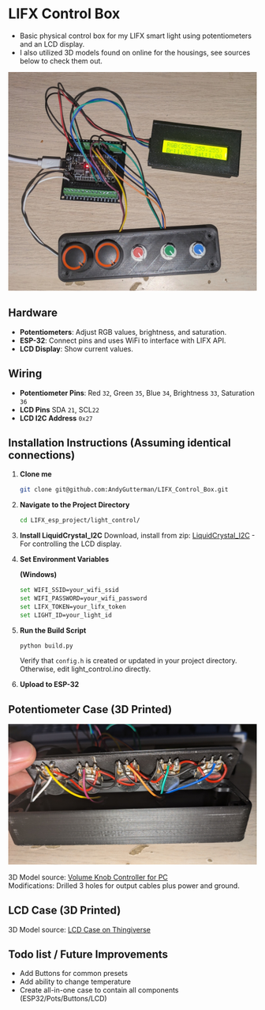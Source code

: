 # LIFX Control Box
- Basic physical control box for my LIFX smart light using potentiometers and an LCD display. 
- I also utilized 3D models found on online for the housings, see sources below to check them out.

<p align="center">
  <img src="https://raw.githubusercontent.com/AndyGutterman/LIFX_Control_Box/main/demo_images/overview.jpg" width="600" alt="Overview">
</p>

## Hardware

- **Potentiometers**: Adjust RGB values, brightness, and saturation.
- **ESP-32**: Connect pins and uses WiFi to interface with LIFX API.
- **LCD Display**: Show current values.

## Wiring

- **Potentiometer Pins**: Red `32`, Green `35`, Blue `34`, Brightness `33`, Saturation `36`
- **LCD Pins** SDA `21`, SCL`22`
- **LCD I2C Address** `0x27`

## Installation Instructions (Assuming identical connections)

1. **Clone me**
    ```bash
    git clone git@github.com:AndyGutterman/LIFX_Control_Box.git
    ```
    
2. **Navigate to the Project Directory**
    ```bash
    cd LIFX_esp_project/light_control/
    ```

3. **Install LiquidCrystal_I2C**
   Download, install from zip: [LiquidCrystal_I2C](https://github.com/johnrickman/LiquidCrystal_I2C) - For controlling the LCD display.
   
5. **Set Environment Variables**

    **(Windows)**
    ```bash
    set WIFI_SSID=your_wifi_ssid
    set WIFI_PASSWORD=your_wifi_password
    set LIFX_TOKEN=your_lifx_token
    set LIGHT_ID=your_light_id
    ```
6. **Run the Build Script**
    ```bash
    python build.py
    ```
    Verify that `config.h` is created or updated in your project directory. Otherwise, edit light_control.ino directly.

7. **Upload to ESP-32**
   


## Potentiometer Case (3D Printed)

<p align="center">
  <img src="https://raw.githubusercontent.com/AndyGutterman/LIFX_Control_Box/main/demo_images/pot_case.jpg" width="600" alt="Potentiometer Case">
</p>

3D Model source: [Volume Knob Controller for PC](https://www.printables.com/model/557980-volume-knob-controller-for-pc-deej)  
Modifications: Drilled 3 holes for output cables plus power and ground.

## LCD Case (3D Printed)

3D Model source: [LCD Case on Thingiverse](https://www.thingiverse.com/thing:3183550)


## Todo list / Future Improvements
  - Add Buttons for common presets
  - Add ability to change temperature
  - Create all-in-one case to contain all components (ESP32/Pots/Buttons/LCD)
